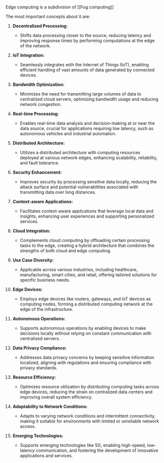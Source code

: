 Edge computing is a subdivision of [[Fog computing]]

The most important concepts about it are:

1. **Decentralized Processing:**
    
    - Shifts data processing closer to the source, reducing latency and improving response times by performing computations at the edge of the network.
2. **IoT Integration:**
    
    - Seamlessly integrates with the Internet of Things (IoT), enabling efficient handling of vast amounts of data generated by connected devices.
3. **Bandwidth Optimization:**
    
    - Minimizes the need for transmitting large volumes of data to centralized cloud servers, optimizing bandwidth usage and reducing network congestion.
4. **Real-time Processing:**
    
    - Enables real-time data analysis and decision-making at or near the data source, crucial for applications requiring low latency, such as autonomous vehicles and industrial automation.
5. **Distributed Architecture:**
    
    - Utilizes a distributed architecture with computing resources deployed at various network edges, enhancing scalability, reliability, and fault tolerance.
6. **Security Enhancement:**
    
    - Improves security by processing sensitive data locally, reducing the attack surface and potential vulnerabilities associated with transmitting data over long distances.
7. **Context-aware Applications:**
    
    - Facilitates context-aware applications that leverage local data and insights, enhancing user experiences and supporting personalized services.
8. **Cloud Integration:**
    
    - Complements cloud computing by offloading certain processing tasks to the edge, creating a hybrid architecture that combines the strengths of both cloud and edge computing.
9. **Use Case Diversity:**
    
    - Applicable across various industries, including healthcare, manufacturing, smart cities, and retail, offering tailored solutions for specific business needs.
10. **Edge Devices:**
    
    - Employs edge devices like routers, gateways, and IoT devices as computing nodes, forming a distributed computing network at the edge of the infrastructure.
11. **Autonomous Operations:**
    
    - Supports autonomous operations by enabling devices to make decisions locally without relying on constant communication with centralized servers.
12. **Data Privacy Compliance:**
    
    - Addresses data privacy concerns by keeping sensitive information localized, aligning with regulations and ensuring compliance with privacy standards.
13. **Resource Efficiency:**
    
    - Optimizes resource utilization by distributing computing tasks across edge devices, reducing the strain on centralized data centers and improving overall system efficiency.
14. **Adaptability to Network Conditions:**
    
    - Adapts to varying network conditions and intermittent connectivity, making it suitable for environments with limited or unreliable network access.
15. **Emerging Technologies:**
    
    - Supports emerging technologies like 5G, enabling high-speed, low-latency communication, and fostering the development of innovative applications and services.